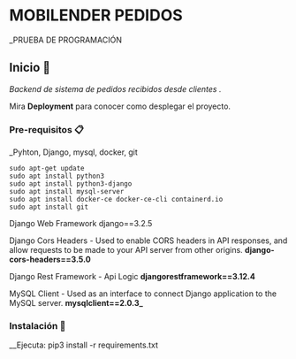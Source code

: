 # MOBILENDER PEDIDOS

_PRUEBA DE PROGRAMACIÓN

## Inicio 🚀

_Backend de sistema de pedidos recibidos desde clientes ._

Mira **Deployment** para conocer como desplegar el proyecto.


### Pre-requisitos 📋

_Pyhton, Django, mysql, docker, git

```
sudo apt-get update
sudo apt install python3
sudo apt install python3-django
sudo apt install mysql-server
sudo apt install docker-ce docker-ce-cli containerd.io
sudo apt install git

```

Django Web Framework
django==3.2.5

Django Cors Headers - Used to enable CORS headers in API responses, and allow requests to be made to your API server from other origins.
**django-cors-headers==3.5.0**

Django Rest Framework - Api Logic
**djangorestframework==3.12.4**

MySQL Client - Used as an interface to connect Django application to the MySQL server.
**mysqlclient==2.0.3_**


### Instalación 🔧

__Ejecuta: pip3 install -r requirements.txt

